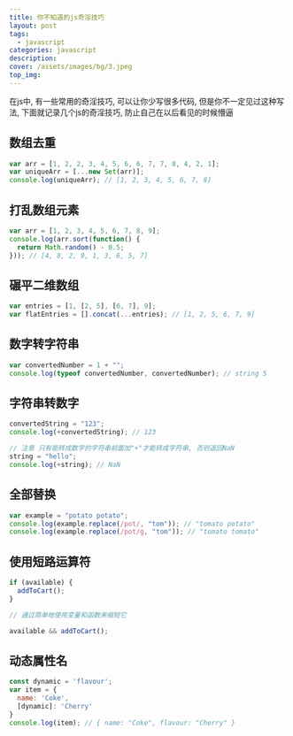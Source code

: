 ```yaml
---
title: 你不知道的js奇淫技巧
layout: post
tags: 
  - javascript
categories: javascript
description: 
cover: /assets/images/bg/3.jpeg
top_img: 
---
```


在js中, 有一些常用的奇淫技巧, 可以让你少写很多代码, 但是你不一定见过这种写法, 下面就记录几个js的奇淫技巧, 防止自己在以后看见的时候懵逼

## 数组去重

```javascript
var arr = [1, 2, 2, 3, 4, 5, 6, 6, 7, 7, 8, 4, 2, 1];
var uniqueArr = [...new Set(arr)];
console.log(uniqueArr); // [1, 2, 3, 4, 5, 6, 7, 8]
```

## 打乱数组元素

```javascript
var arr = [1, 2, 3, 4, 5, 6, 7, 8, 9];
console.log(arr.sort(function() {
  return Math.random() - 0.5;
})); // [4, 8, 2, 9, 1, 3, 6, 5, 7]
```

## 碾平二维数组

```javascript
var entries = [1, [2, 5], [6, 7], 9];
var flatEntries = [].concat(...entries); // [1, 2, 5, 6, 7, 9]
```

## 数字转字符串

```javascript
var convertedNumber = 1 + "";
console.log(typeof convertedNumber, convertedNumber); // string 5
```

## 字符串转数字

```javascript
convertedString = "123";
console.log(+convertedString); // 123

// 注意 只有能转成数字的字符串前面加"+"才能转成字符串, 否则返回NaN
string = "hello";
console.log(+string); // NaN
```

## 全部替换

```javascript
var example = "potato potato";
console.log(example.replace(/pot/, "tom")); // "tomato potato"
console.log(example.replace(/pot/g, "tom")); // "tomato tomato"
```

## 使用短路运算符

```javascript
if (available) {
  addToCart();
}

// 通过简单地使用变量和函数来缩短它

available && addToCart();
```

## 动态属性名

```javascript
const dynamic = 'flavour';
var item = {
  name: 'Coke',
  [dynamic]: 'Cherry'
}
console.log(item); // { name: "Coke", flavour: "Cherry" }
```
